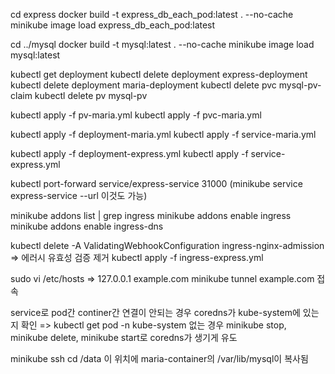cd express
docker build -t express_db_each_pod:latest . --no-cache
minikube image load express_db_each_pod:latest

cd ../mysql
docker build -t mysql:latest . --no-cache
minikube image load mysql:latest

kubectl get deployment
kubectl delete deployment express-deployment
kubectl delete deployment maria-deployment
kubectl delete pvc mysql-pv-claim
kubectl delete pv mysql-pv

kubectl apply -f pv-maria.yml
kubectl apply -f pvc-maria.yml

kubectl apply -f deployment-maria.yml
kubectl apply -f service-maria.yml

kubectl apply -f deployment-express.yml
kubectl apply -f service-express.yml

kubectl port-forward service/express-service 31000
(minikube service express-service --url 이것도 가능)

minikube addons list | grep ingress
minikube addons enable ingress
minikube addons enable ingress-dns

kubectl delete -A ValidatingWebhookConfiguration ingress-nginx-admission
=> 에러시 유효성 검증 제거
kubectl apply -f ingress-express.yml

sudo vi /etc/hosts
=> 127.0.0.1 example.com
minikube tunnel
example.com 접속

service로 pod간 continer간 연결이 안되는 경우 coredns가 kube-system에 있는지 확인
=> kubectl get pod -n kube-system
없는 경우 minikube stop, minikube delete, minikube start로 coredns가 생기게 유도

minikube ssh
cd /data
이 위치에 maria-container의 /var/lib/mysql이 복사됨
